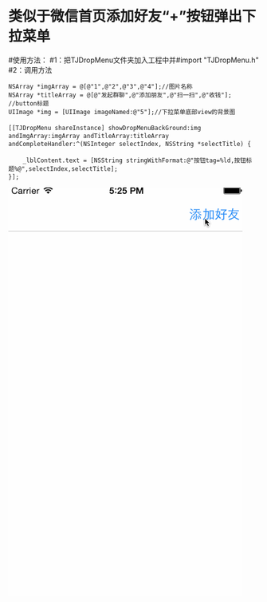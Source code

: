 # 类似于微信首页添加好友“+”按钮弹出下拉菜单
#使用方法：
#1：把TJDropMenu文件夹加入工程中并#import "TJDropMenu.h"
#2：调用方法
 
    NSArray *imgArray = @[@"1",@"2",@"3",@"4"];//图片名称
    NSArray *titleArray = @[@"发起群聊",@"添加朋友",@"扫一扫",@"收钱"]; //button标题
    UIImage *img = [UIImage imageNamed:@"5"];//下拉菜单底部view的背景图
    
    [[TJDropMenu shareInstance] showDropMenuBackGround:img andImgArray:imgArray andTitleArray:titleArray andCompleteHandler:^(NSInteger selectIndex, NSString *selectTitle) {
        
        _lblContent.text = [NSString stringWithFormat:@"按钮tag=%ld,按钮标题%@",selectIndex,selectTitle];
    }];
![Image](https://github.com/KBvsMJ/WechatDropMenuDemo/blob/master/demogif/1.gif)
